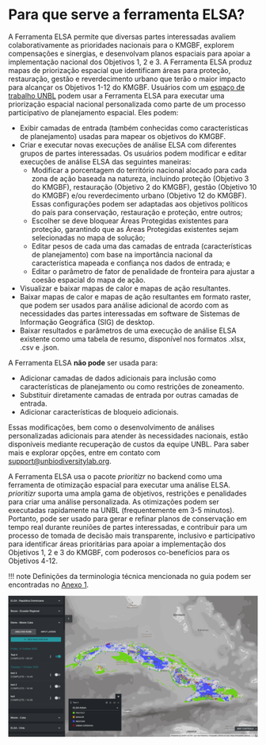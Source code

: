 # Para que serve a ferramenta ELSA?

A Ferramenta ELSA permite que diversas partes interessadas avaliem colaborativamente as prioridades nacionais para o KMGBF, explorem compensações e sinergias, e desenvolvam planos espaciais para apoiar a implementação nacional dos Objetivos 1, 2 e 3. A Ferramenta ELSA produz mapas de priorização espacial que identificam áreas para proteção, restauração, gestão e reverdecimento urbano que terão o maior impacto para alcançar os Objetivos 1-12 do KMGBF. Usuários com um [espaço de trabalho UNBL](https://unbiodiversitylab.org/en/unbl-workspaces/) podem usar a Ferramenta ELSA para executar uma priorização espacial nacional personalizada como parte de um processo participativo de planejamento espacial. Eles podem:

  - Exibir camadas de entrada (também conhecidas como características de planejamento) usadas para mapear os objetivos do KMGBF.
  - Criar e executar novas execuções de análise ELSA com diferentes grupos de partes interessadas. Os usuários podem modificar e editar execuções de análise ELSA das seguintes maneiras:
    - Modificar a porcentagem do território nacional alocado para cada zona de ação baseada na natureza, incluindo proteção (Objetivo 3 do KMGBF), restauração (Objetivo 2 do KMGBF), gestão (Objetivo 10 do KMGBF) e/ou reverdecimento urbano (Objetivo 12 do KMGBF). Essas configurações podem ser adaptadas aos objetivos políticos do país para conservação, restauração e proteção, entre outros;
    - Escolher se deve bloquear Áreas Protegidas existentes para proteção, garantindo que as Áreas Protegidas existentes sejam selecionadas no mapa de solução;
    - Editar pesos de cada uma das camadas de entrada (características de planejamento) com base na importância nacional da característica mapeada e confiança nos dados de entrada; e
    - Editar o parâmetro de fator de penalidade de fronteira para ajustar a coesão espacial do mapa de ação.
  - Visualizar e baixar mapas de calor e mapas de ação resultantes.
  - Baixar mapas de calor e mapas de ação resultantes em formato raster, que podem ser usados para análise adicional de acordo com as necessidades das partes interessadas em software de Sistemas de Informação Geográfica (SIG) de desktop.
  - Baixar resultados e parâmetros de uma execução de análise ELSA existente como uma tabela de resumo, disponível nos formatos .xlsx, .csv e .json.

A Ferramenta ELSA **não pode** ser usada para:

  - Adicionar camadas de dados adicionais para inclusão como características de planejamento ou como restrições de zoneamento.
  - Substituir diretamente camadas de entrada por outras camadas de entrada.
  - Adicionar características de bloqueio adicionais.

Essas modificações, bem como o desenvolvimento de análises personalizadas adicionais para atender às necessidades nacionais, estão disponíveis mediante recuperação de custos da equipe UNBL. Para saber mais e explorar opções, entre em contato com support@unbiodiversitylab.org.

A Ferramenta ELSA usa o pacote *prioritizr* no backend como uma ferramenta de otimização espacial para executar uma análise ELSA. *prioritizr* suporta uma ampla gama de objetivos, restrições e penalidades para criar uma análise personalizada. As otimizações podem ser executadas rapidamente na UNBL (frequentemente em 3-5 minutos). Portanto, pode ser usado para gerar e refinar planos de conservação em tempo real durante reuniões de partes interessadas, e contribuir para um processo de tomada de decisão mais transparente, inclusivo e participativo para identificar áreas prioritárias para apoiar a implementação dos Objetivos 1, 2 e 3 do KMGBF, com poderosos co-benefícios para os Objetivos 4-12.

!!! note
    Definições da terminologia técnica mencionada no guia podem ser encontradas no [Anexo 1](12_annex1.md).

![Interface inicial da Ferramenta ELSA na UNBL](images/image001.png)
